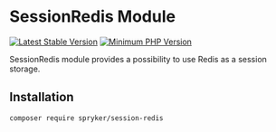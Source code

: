 # SessionRedis Module
[![Latest Stable Version](https://poser.pugx.org/spryker/session-redis/v/stable.svg)](https://packagist.org/packages/spryker/session-redis)
[![Minimum PHP Version](https://img.shields.io/badge/php-%3E%3D%208.0-8892BF.svg)](https://php.net/)

SessionRedis module provides a possibility to use Redis as a session storage.

## Installation

```
composer require spryker/session-redis
```
